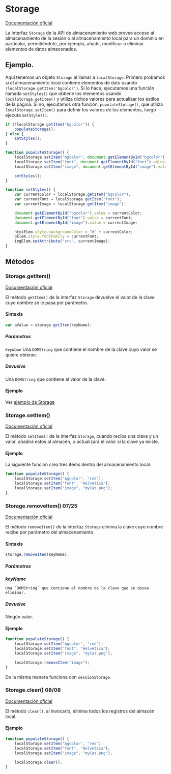 # Storage


[Documentación oficial](https://developer.mozilla.org/es/docs/Web/API/Storage)

La interfaz `Storage` de la API de almacenamiento web provee acceso al almacenamiento de la sesión o al almacenamiento local para un dominio en particular, permitiéndote, por ejemplo, añadir, modificar o eliminar elementos de datos almacenados.


<div id = "EjemploStorage"></div>

## Ejemplo.


Aquí tenemos un objeto `Storage` al llamar a `localStorage`. Primero probamos si el almacenamiento local contiene elementos de dato usando `!localStorage.getItem('bgcolor')`. Si lo hace, ejecutamos una función llamada `setStyles()` que obtiene los elementos usando `localStorage.getItem()` y utiliza dichos valores para actualizar los estilos de la página. Si no, ejecutamos otra función, `populateStorage()`, que utiliza `localStorage.setItem()` para definir los valores de los elementos, luego ejecuta `setStyles()`.

```js
if (!localStorage.getItem("bgcolor")) {
    populateStorage();
} else {
    setStyles();
}

function populateStorage() {
    localStorage.setItem("bgcolor", document.getElementById("bgcolor").value);
    localStorage.setItem("font", document.getElementById("font").value);
    localStorage.setItem("image", document.getElementById("image").value);

    setStyles();
}

function setStyles() {
    var currentColor = localStorage.getItem("bgcolor");
    var currentFont = localStorage.getItem("font");
    var currentImage = localStorage.getItem("image");

    document.getElementById("bgcolor").value = currentColor;
    document.getElementById("font").value = currentFont;
    document.getElementById("image").value = currentImage;

    htmlElem.style.backgroundColor = "#" + currentColor;
    pElem.style.fontFamily = currentFont;
    imgElem.setAttribute("src", currentImage);
}
```


## Métodos


### Storage.getItem()


[Documentación oficial](https://developer.mozilla.org/es/docs/Web/API/Storage/getItem)

El método `getItem()` de la interfaz `Storage` devuelve el valor de la clave cuyo nombre se le pasa por parámetro.


#### Sintaxis


```js
var aValue = storage.getItem(keyName);
```


##### Parámetros


*`keyName`*
    Una `DOMString` que contiene el nombre de la clave cuyo valor se quiere obtener.


##### Devuelve


Una `DOMString` que contiene el valor de la clave.


#### Ejemplo


Ver [ejemplo de Storage](#EjemploStorage)


### Storage.setItem()


[Documentación oficial](https://developer.mozilla.org/es/docs/Web/API/Storage/setItem)

El método `setItem()` de la interfaz `Storage`, cuando reciba una clave y un valor, añadirá estos al almacén, o actualizará el valor si la clave ya existe.


#### Ejemplo


La siguiente función crea tres ítems dentro del almacenamiento local.

```js
function populateStorage() {
    localStorage.setItem("bgcolor", "red");
    localStorage.setItem("font", "Helvetica");
    localStorage.setItem("image", "myCat.png");
}
```


### Storage.removeItem() 07/25


[Documentación oficial](https://developer.mozilla.org/es/docs/Web/API/Storage/removeItem)

El método `removeItem()` de la interfaz `Storage` elimina la clave cuyo nombre recibe por parámetro del almacenamiento.


#### Sintaxis


```js
storage.removeItem(keyName);
```


##### Parámetros


***keyName***

    Una `DOMString` que contiene el nombre de la clave que se desea eliminar.


##### Devuelve


Ningún valor.


#### Ejemplo


```js
function populateStorage() {
    localStorage.setItem("bgcolor", "red");
    localStorage.setItem("font", "Helvetica");
    localStorage.setItem("image", "myCat.png");

    localStorage.removeItem("image");
}
```

De la misma manera funciona con `sessionStorage`.


### Storage.clear() 08/08


[Documentación oficial](https://developer.mozilla.org/es/docs/Web/API/Storage/clear)

El método `clear()`, al invocarlo, elimina todos los registros del almacén local.


#### Ejemplo


```js
function populateStorage() {
    localStorage.setItem("bgcolor", "red");
    localStorage.setItem("font", "Helvetica");
    localStorage.setItem("image", "myCat.png");

    localStorage.clear();
}
```